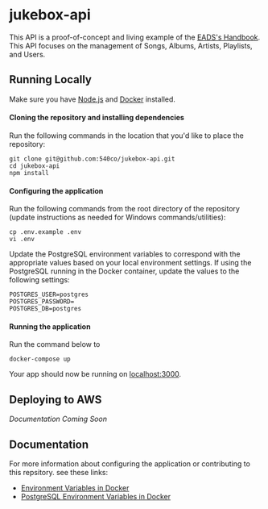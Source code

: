 # jukebox-api

This API is a proof-of-concept and living example of the [EADS's Handbook]().  This API focuses on the management of Songs, Albums, Artists, Playlists, and Users.

## Running Locally
Make sure you have [Node.js](https://nodejs.org) and [Docker](https://docs.docker.com) installed.

#### Cloning the repository and installing dependencies

Run the following commands in the location that you'd like to place the repository:

```
git clone git@github.com:540co/jukebox-api.git
cd jukebox-api
npm install
```

#### Configuring the application

Run the following commands from the root directory of the repository (update instructions as needed for Windows commands/utilities):

```
cp .env.example .env
vi .env
```

Update the PostgreSQL environment variables to correspond with the appropriate values based on your local environment settings.  If using the PostgreSQL running in the Docker container, update the values to the following settings:

```
POSTGRES_USER=postgres
POSTGRES_PASSWORD=
POSTGRES_DB=postgres
```

#### Running the application
Run the command below to 
```
docker-compose up
```

Your app should now be running on [localhost:3000](http://localhost:3000).

## Deploying to AWS
*Documentation Coming Soon*

## Documentation

For more information about configuring the application or contributing to this repsitory. see these links:
* [Environment Variables in Docker](https://docs.docker.com/compose/env-file/)
* [PostgreSQL Environment Variables in Docker](https://hub.docker.com/_/postgres/)


